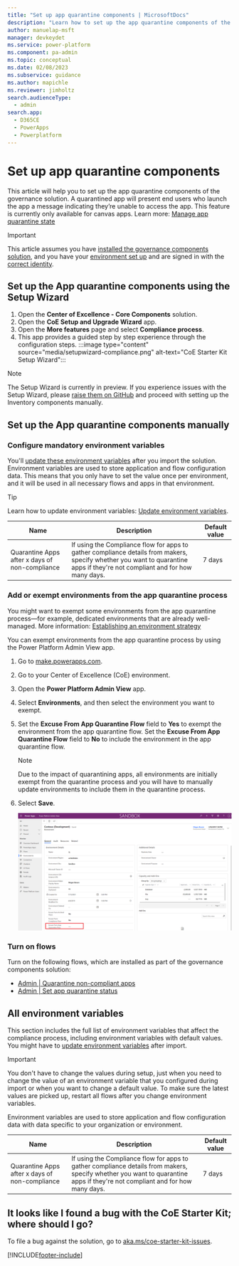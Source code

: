 ```yaml
---
title: "Set up app quarantine components | MicrosoftDocs"
description: "Learn how to set up the app quarantine components of the CoE Starter Kit"
author: manuelap-msft
manager: devkeydet
ms.service: power-platform
ms.component: pa-admin
ms.topic: conceptual
ms.date: 02/08/2023
ms.subservice: guidance
ms.author: mapichle
ms.reviewer: jimholtz
search.audienceType: 
  - admin
search.app: 
  - D365CE
  - PowerApps
  - Powerplatform
---
```


# Set up app quarantine components

This article will help you to set up the app quarantine components of the governance solution. A quarantined app will present end users who launch the app a message indicating they’re unable to access the app. This feature is currently only available for canvas apps. Learn more: [Manage app quarantine state](/power-platform/admin/admin-manage-apps#manage-app-quarantine-state)

>[!IMPORTANT]
>This article assumes you have [installed the governance components solution](before-setup-gov.md), and you have your [environment set up](setup.md#create-your-environments) and are signed in with the [correct identity](setup.md#what-identity-should-i-install-the-coe-starter-kit-with).

## Set up the App quarantine components using the Setup Wizard

1. Open the **Center of Excellence - Core Components** solution.
1. Open the **CoE Setup and Upgrade Wizard** app.
1. Open the **More features** page and select **Compliance process**.
1. This app provides a guided step by step experience through the configuration steps.
     :::image type="content" source="media/setupwizard-compliance.png" alt-text="CoE Starter Kit Setup Wizard":::

>[!NOTE]
> The Setup Wizard is currently in preview. If you experience issues with the Setup Wizard, please [raise them on GitHub](https://aka.ms/coe-starter-kit-issues) and proceed with setting up the Inventory components manually.

## Set up the App quarantine components manually

### Configure mandatory environment variables

You'll [update these environment variables](faq.md#update-environment-variables) after you import the solution. Environment variables are used to store application and flow configuration data. This means that you only have to set the value once per environment, and it will be used in all necessary flows and apps in that environment.

>[!TIP]
>Learn how to update environment variables: [Update environment variables](faq.md#update-environment-variables).

| Name | Description | Default value |
|------|---------------|------|
| Quarantine Apps after x days of non-compliance | If using the Compliance flow for apps to gather compliance details from makers, specify whether you want to quarantine apps if they're not compliant and for how many days.  | 7 days |

### Add or exempt environments from the app quarantine process

You might want to exempt some environments from the app quarantine process—for example, dedicated environments that are already well-managed. More information: [Establishing an environment strategy](/power-platform/guidance/adoption/environment-strategy)

You can exempt environments from the app quarantine process by using the Power Platform Admin View app.  

1. Go to [make.powerapps.com](<https://make.powerapps.com>).
1. Go to your Center of Excellence (CoE) environment.
1. Open the **Power Platform Admin View** app.
1. Select **Environments**, and then select the environment you want to exempt.
1. Set the **Excuse From App Quarantine Flow** field to **Yes** to exempt the environment from the app quarantine flow. Set the **Excuse From App Quarantine Flow** field to **No** to include the environment in the app quarantine flow.
    >[!NOTE]
    >Due to the impact of quarantining apps, all environments are initially exempt from the quarantine process and you will have to manually update environments to include them in the quarantine process.
1. Select **Save**.

   ![Exclude an environment from the app quarantine process in a production environment.](media/quarantine1.png "Exclude an environment from the app quarantine process in a production environment")

### Turn on flows

Turn on the following flows, which are installed as part of the governance components solution:

- [Admin | Quarantine non-compliant apps](governance-components.md#admin--quarantine-non-compliant-apps)
- [Admin | Set app quarantine status](governance-components.md#admin--set-app-quarantine-status)

## All environment variables

This section includes the full list of environment variables that affect the compliance process, including environment variables with default values. You might have to [update environment variables](faq.md#update-environment-variables) after import.

>[!IMPORTANT]
> You don't have to change the values during setup, just when you need to change the value of an environment variable that you configured during import or when you want to change a default value. To make sure the latest values are picked up, restart all flows after you change environment variables.

Environment variables are used to store application and flow configuration data with data specific to your organization or environment.

| Name | Description | Default value |
|------|---------------|------|
| Quarantine Apps after x days of non-compliance | If using the Compliance flow for apps to gather compliance details from makers, specify whether you want to quarantine apps if they're not compliant and for how many days.  | 7 days |

## It looks like I found a bug with the CoE Starter Kit; where should I go?

To file a bug against the solution, go to [aka.ms/coe-starter-kit-issues](https://aka.ms/coe-starter-kit-issues).

[!INCLUDE[footer-include](../../includes/footer-banner.md)]
